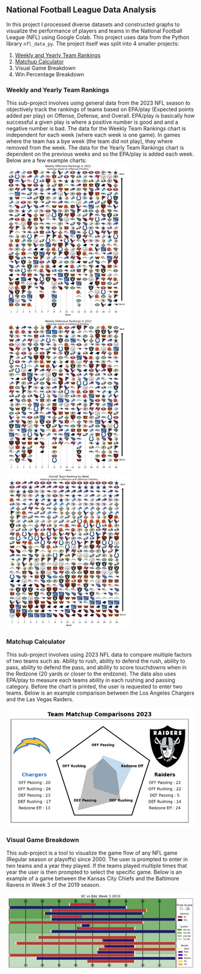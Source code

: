 ## National Football League Data Analysis
In this project I processed diverse datasets and constructed graphs to visualize the performance of players and teams in the National Football League (NFL) using Google Colab.
This project uses data from the Python library `nfl_data_py`.
The project itself was split into 4 smaller projects:
1. [Weekly and Yearly Team Rankings](#weekly_and_yearly_team_rankings)
2. [Matchup Calculator](#matchup_calculator)
3. Visual Game Breakdown
4. Win Percentage Breakdown  

### Weekly and Yearly Team Rankings <a name="weekly_and_yearly_team_rankings"></a>
This sub-project involves using general data from the 2023 NFL season to objectively track the rankings of teams based on EPA/play (Expected points added per play) on Offense, Defense, and Overall.
EPA/play is basically how successful a given play is where a positive number is good and and a negative number is bad.
The data for the Weekly Team Rankings chart is independent for each week (where each week is one game). In games where the team has a bye week (the team did not play), they where removed from the week.
The data for the Yearly Team Rankings chart is dependent on the previous weeks and so the EPA/play is added each week.
Below are a few example charts:  
<img src="WeeklyOffensiveRankings.png" width="333">
<img src="WeeklyDefensiveRankings.png" width="333">
<img src="OverallTeamRankings.png" width="333">
  
### Matchup Calculator <a name="matchup_calculator"></a>
This sub-project involves using 2023 NFL data to compare multiple factors of two teams such as: Ability to rush, ability to defend the rush, ability to pass, ability to defend the pass, and ability to score touchdowns when in the Redzone (20 yards or closer to the endzone). The data also uses EPA/play to measure each teams ability in each rushing and passing category. Before the chart is printed, the user is requested to enter two teams. Below is an example comparison between the Los Angeles Chargers and the Las Vegas Raiders.
<p align="center">
  <img src="TeamMatchupCalc.png" width="600"/>
</p>
  
### Visual Game Breakdown
This sub-project is a tool to visualize the game flow of any NFL game (Regular season or playoffs) since 2000. The user is prompted to enter in two teams and a year they played. If the teams played multiple times that year the user is then prompted to select the specific game. Below is an example of a game between the Kansas City Chiefs and the Baltimore Ravens in Week 3 of the 2019 season.  
<p align="center">
  <img src="VisualBreakdown.png" width="600"/>
</p>

 
